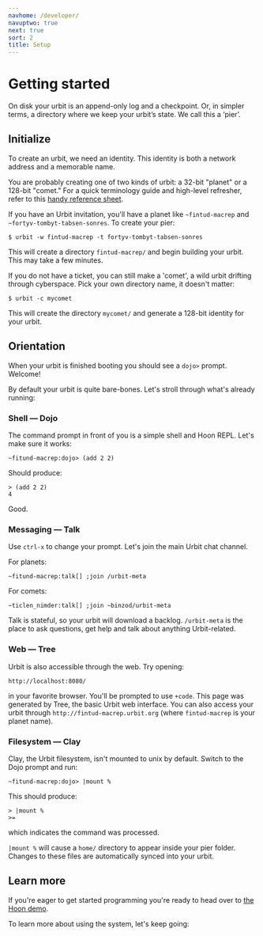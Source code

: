 ```yaml
---
navhome: /developer/
navuptwo: true
next: true
sort: 2
title: Setup
---
```


# Getting started

On disk your urbit is an append-only log and a checkpoint. Or, in
simpler terms, a directory where we keep your urbit’s state. We call
this a ‘pier’.

## Initialize

To create an urbit, we need an identity. This identity is both a network
address and a memorable name.

You are probably creating one of two kinds of urbit: a 32-bit "planet"
or a 128-bit "comet." For a quick terminology guide and high-level
refresher, refer to this [handy reference sheet](/docs/about/glossary).

If you have an Urbit invitation, you'll have a planet like
`~fintud-macrep` and `~fortyv-tombyt-tabsen-sonres`. To create your
pier:

    $ urbit -w fintud-macrep -t fortyv-tombyt-tabsen-sonres

This will create a directory `fintud-macrep/` and begin building your
urbit. This may take a few minutes.

If you do not have a ticket, you can still make a 'comet', a wild urbit
drifting through cyberspace. Pick your own directory name, it doesn't
matter:

    $ urbit -c mycomet

This will create the directory `mycomet/` and generate a 128-bit
identity for your urbit.

## Orientation

When your urbit is finished booting you should see a `dojo>` prompt.
Welcome!

By default your urbit is quite bare-bones. Let's stroll through what's
already running:

### Shell — Dojo

The command prompt in front of you is a simple shell and Hoon REPL.
Let's make sure it works:

    ~fitund-macrep:dojo> (add 2 2)

Should produce:

    > (add 2 2)
    4

Good.

### Messaging — Talk

Use `ctrl-x` to change your prompt. Let's join the main Urbit chat
channel.

For planets:

    ~fitund-macrep:talk[] ;join /urbit-meta

For comets:

    ~ticlen_nimder:talk[] ;join ~binzod/urbit-meta

Talk is stateful, so your urbit will download a backlog.
`/urbit-meta` is the place to ask questions, get help and talk about
anything Urbit-related.

### Web — Tree

Urbit is also accessible through the web. Try opening:

    http://localhost:8080/

in your favorite browser. You'll be prompted to use `+code`. This page
was generated by Tree, the basic Urbit web interface. You can also
access your urbit through `http://fintud-macrep.urbit.org` (where
`fintud-macrep` is your planet name).

### Filesystem — Clay

Clay, the Urbit filesystem, isn't mounted to unix by default. Switch
to the Dojo prompt and run:

    ~fitund-macrep:dojo> |mount %

This should produce:

    > |mount %
    >=

which indicates the command was processed.

`|mount %` will cause a `home/` directory to appear inside your pier
folder. Changes to these files are automatically synced into your urbit.

## Learn more

If you're eager to get started programming you're ready to head over to
<a href="../../hoon/demo">the Hoon demo</a>.

To learn more about using the system, let's keep going:
